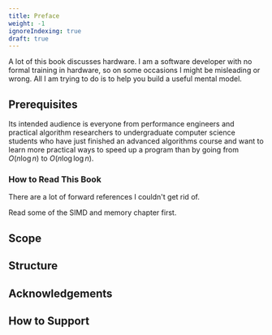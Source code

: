 ```yaml
---
title: Preface
weight: -1
ignoreIndexing: true
draft: true
---
```


A lot of this book discusses hardware. I am a software developer with no formal training in hardware, so on some occasions I might be misleading or wrong. All I am trying to do is to help you build a useful mental model.

## Prerequisites

Its intended audience is everyone from performance engineers and practical algorithm researchers to undergraduate computer science students who have just finished an advanced algorithms course and want to learn more practical ways to speed up a program than by going from $O(n \log n)$ to $O(n \log \log n)$.

### How to Read This Book

There are a lot of forward references I couldn't get rid of.

Read some of the SIMD and memory chapter first.

## Scope

## Structure

## Acknowledgements

## How to Support
